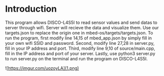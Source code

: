 # Introduction
  This program allows DISCO-L4S5I to read sensor values and send datas to server through wifi. Server will recieve the data and visualize them.
Use our targets.json to replace the origin one in mbed-os/targets/targets.json.
To run the program, first modify line 14,15 of mbed_app.json by simply fill in your own wifi SSID and password. 
Second, modify line 27,28 in server.py, fill in your IP address and port. 
Third, modify line 9,10 of source/main.cpp, fill in the IP address and port of your server. 
Lastly, use python3 server.py to run server.py on the terminal and run the program on DISCO-L4S5I.


![https://imgur.com/uozoyLA](1.png)

